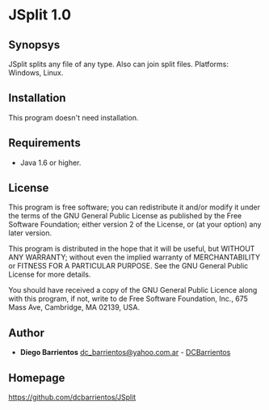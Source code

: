# JSplit 1.0

## Synopsys
JSplit splits any file of any type. Also can join split files. Platforms: Windows, Linux.

## Installation
This program doesn't need installation.

## Requirements
* Java 1.6 or higher. 

## License
This program is free software; you can redistribute it and/or modify it 
under the terms of the GNU General Public License as published by the Free 
Software Foundation; either version 2 of the License, or (at your option) 
any later version.

This program is distributed in the hope that it will be useful, but WITHOUT 
ANY WARRANTY; without even the implied warranty of MERCHANTABILITY or 
FITNESS FOR A PARTICULAR PURPOSE. See the GNU General Public License for more 
details.

You should have received a copy of the GNU General Public Licence along with 
this program, if not, write to de Free Software Foundation, Inc., 675 Mass 
Ave, Cambridge, MA 02139, USA.

## Author
* **Diego Barrientos** <dc_barrientos@yahoo.com.ar> - [DCBarrientos](http://www.github.com/dcbarrientos)

## Homepage 
https://github.com/dcbarrientos/JSplit


